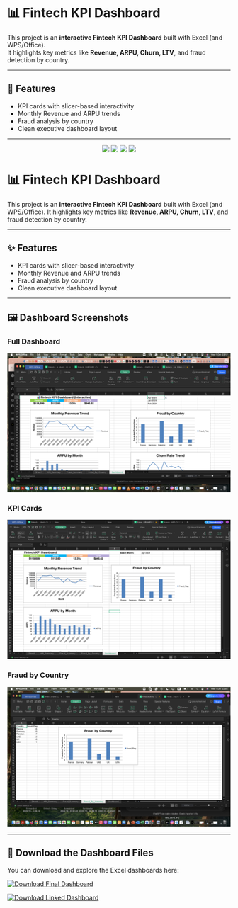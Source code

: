 # 📊 Fintech KPI Dashboard

This project is an **interactive Fintech KPI Dashboard** built with Excel (and WPS/Office).  
It highlights key metrics like **Revenue, ARPU, Churn, LTV**, and fraud detection by country.

---

## 🚀 Features
- KPI cards with slicer-based interactivity
- Monthly Revenue and ARPU trends
- Fraud analysis by country
- Clean executive dashboard layout

---

<p align="center">
  <img src="https://img.shields.io/badge/Excel-217346?style=for-the-badge&logo=microsoft-excel&logoColor=white" />
  <img src="https://img.shields.io/badge/SQL-336791?style=for-the-badge&logo=postgresql&logoColor=white" />
  <img src="https://img.shields.io/badge/Python-3776AB?style=for-the-badge&logo=python&logoColor=white" />
  <img src="https://img.shields.io/badge/Tableau-E97627?style=for-the-badge&logo=tableau&logoColor=white" />
</p>

# 📊 Fintech KPI Dashboard

This project is an **interactive Fintech KPI Dashboard** built with Excel (and WPS/Office).
It highlights key metrics like **Revenue, ARPU, Churn, LTV**, and fraud detection by country.

---

## ✨ Features
- KPI cards with slicer-based interactivity  
- Monthly Revenue and ARPU trends  
- Fraud analysis by country  
- Clean executive dashboard layout  

---

## 🖼️ Dashboard Screenshots

### Full Dashboard
![Dashboard Full](loyalty-insights-dashboard/screenshots/dashboard_full.png)

### KPI Cards
![KPI Cards](loyalty-insights-dashboard/screenshots/kpi_cards.png)

### Fraud by Country
![Fraud by Country](loyalty-insights-dashboard/screenshots/fraud_by_country.png)

---

## 📂 Download the Dashboard Files

You can download and explore the Excel dashboards here:

[![Download Final Dashboard](https://img.shields.io/badge/📊_Download-Final_Dashboard-blue?style=for-the-badge)](loyalty-insights-dashboard/dashboards/fintech_reporting_dashboard_FINAL.xlsx?raw=1)

[![Download Linked Dashboard](https://img.shields.io/badge/📊_Download-Linked_Slicers_Version-green?style=for-the-badge)](loyalty-insights-dashboard/dashboards/fintech_reporting_dashboard_FINAL_LINKED.xlsx?raw=1)

